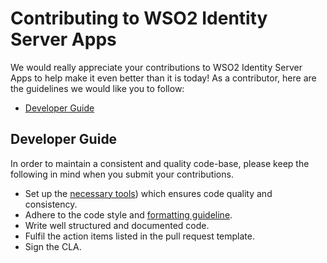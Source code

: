 # Contributing to WSO2 Identity Server Apps

We would really appreciate your contributions to WSO2 Identity Server Apps to help make it even better than it is today!
As a contributor, here are the guidelines we would like you to follow:

 - [Developer Guide](#developer-guide)

## Developer Guide

In order to maintain a consistent and quality code-base, please keep the following in mind when you 
submit your contributions.

* Set up the [necessary tools](./docs/DEVELOPER.md#setting-up-development-tools)) which ensures code quality and consistency.
* Adhere to the code style and [formatting guideline](./docs/DEVELOPER.md#formatting).
* Write well structured and documented code.
* Fulfil the action items listed in the pull request template.
* Sign the CLA.
